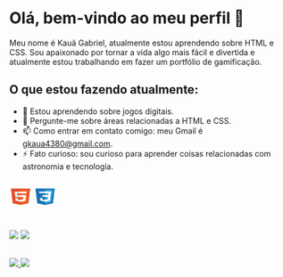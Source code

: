 # Olá, bem-vindo ao meu perfil 👋

Meu nome é Kauã Gabriel, atualmente estou aprendendo sobre HTML e CSS. Sou apaixonado por tornar a vida algo mais fácil e divertida e atualmente estou trabalhando em fazer um portfólio de gamificação.

## O que estou fazendo atualmente:
- 🌱 Estou aprendendo sobre jogos digitais.
- 💬 Pergunte-me sobre áreas relacionadas a HTML e CSS.
- 📫 Como entrar em contato comigo: meu Gmail é gkaua4380@gmail.com.
- ⚡ Fato curioso: sou curioso para aprender coisas relacionadas com astronomia e tecnologia.

<!--https://minhas linguagens.dev/-->
<div style="display: inline_block"><br>
  <img align="center" alt="kauã-HTML" height="30" width="40" src="https://raw.githubusercontent.com/devicons/devicon/master/icons/html5/html5-original.svg">
  <img align="center" alt="kauã-CSS" height="30" width="40" src="https://raw.githubusercontent.com/devicons/devicon/master/icons/css3/css3-original.svg">
  
  
 <!--https://minhas redes sociais.dev/-->
<br><div> 
  <a href="https://www.instagram.com/kaa_gab?igsh=MmZnbjV3a3oxdjlw" target="_blank"><img src="https://img.shields.io/badge/-Instagram-%23E4405F?style=for-the-badge&logo=instagram&logoColor=white" target="_blank"></a>
  <a href="https://www.linkedin.com/in/kau%C3%A3-gabriel-227b0825b/" target="_blank"><img src="https://img.shields.io/badge/-LinkedIn-%230077B5?style=for-the-badge&logo=linkedin&logoColor=white" target="_blank"></a> 
</div></br>

<!--https://grafico.dev/-->
<div>
  <a href="https://github.com/felipe-tneves">
  <img height="180em" src="https://github-readme-stats.vercel.app/api?username=kaua-gabriel&show_icons=true&theme=dark&include_all_commits=true&count_private=true"/>
  <img height="180em" src="https://github-readme-stats.vercel.app/api/top-langs/?username=kaua-gabriels&layout=compact&langs_count=7&theme=dark"/>
</div>
